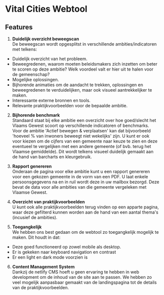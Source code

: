 # Vital Cities Webtool

## **Features**

1. **Duidelijk overzicht beweegscan** <br/>
De beweegscan wordt opgesplitst in verschillende ambities/indicatoren met telkens:
- Duidelijk overzicht van het probleem.
- Beweegredenen, waarom moeten beleidsmakers zich inzetten om beter te scoren op deze ambitie? Welk voordeel valt er hier uit te halen voor de gemeenschap?
- Mogelijke oplossingen.
- Bijhorende animaties om de aandacht te trekken, oplossingen en beweegredenen te verduidelijken, maar ook visueel aantrekkelijker te maken.
- Interessante externe bronnen en tools.
- Relevante praktijkvoorbeelden voor de bepaalde ambitie.


2. **Bijhorende benchmark** <br/>
Standaard staat bij elke ambitie een overzicht over hoe goed/slecht het Vlaams Gewest scoort op verschillende indicatoren of benchmarks. Voor de ambitie 'Actief bewegen & verplaatsen' kan dat bijvoorbeeld 'hoeveel % van inwoners beweegt niet wekelijks' zijn. U kunt er ook voor kiezen om de cijfers van een gemeente naar keuze te zien en deze eventueel te vergelijken met een andere gemeente (of bvb. terug het Vlaamse gemiddelde). Dit wordt telkens visueel duidelijk gemaakt aan de hand van barcharts en kleurgebruik.

3. **Rapport genereren** <br/>
Onderaan de pagina voor elke ambitie kunt u een rapport genereren voor een gekozen gemeente in de vorm van een PDF. U laat enkele persoonsgegevens na en in ruil wordt deze in uw mailbox bezorgd. Deze bevat de data voor alle ambities van die gemeente vergeleken met Vlaamse Gewest.


4. **Overzicht van praktijkvoorbeelden** <br/>
U kunt ook alle praktijkvoorbeelden terug vinden op een apparte pagina, waar deze gefilterd kunnen worden aan de hand van een aantal thema's (incusief de ambities).


5. **Toegangkelijk** <br/>
We hebben ons best gedaan om de webtool zo toegangkelijk mogelijk te maken. Dit houdt in dat:
- Deze goed functioneerd op zowel mobile als desktop. 
- Er is gekeken naar keyboard navigation en contrast 
- Er een light en dark mode voorzien is


6. **Content Management System** <br/>
Dankzij de netlify CMS hoeft u geen ervaring te hebben in web development om de inhoud van de site aan te passen. We hebben zo veel mogelijk aanpasbaar gemaakt van de landingspagina tot de details van de praktijkvoorbeelden.

